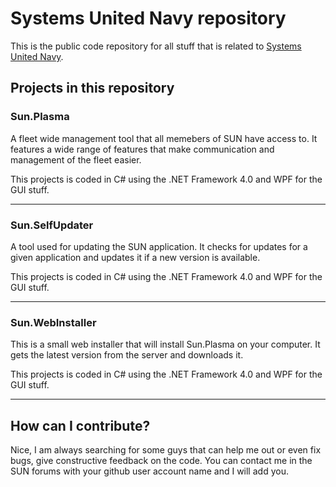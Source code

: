 Systems United Navy repository
========

This is the public code repository for all stuff that is related to [Systems United Navy](http://systemsunitednavy.com).

Projects in this repository
--------

### Sun.Plasma 
A fleet wide management tool that all memebers of SUN have access to. It features a wide range of features that make communication and management of the fleet easier.
  
This projects is coded in C# using the .NET Framework 4.0 and WPF for the GUI stuff.

---

### Sun.SelfUpdater
A tool used for updating the SUN application. It checks for updates for a given application and updates it if a new version is available.

This projects is coded in C# using the .NET Framework 4.0 and WPF for the GUI stuff.

---

### Sun.WebInstaller
This is a small web installer that will install Sun.Plasma on your computer. It gets the latest version from the server and downloads it.

This projects is coded in C# using the .NET Framework 4.0 and WPF for the GUI stuff.

---

How can I contribute?
--------
Nice, I am always searching for some guys that can help me out or even fix bugs, give constructive feedback on the code.
You can contact me in the SUN forums with your github user account name and I will add you.
